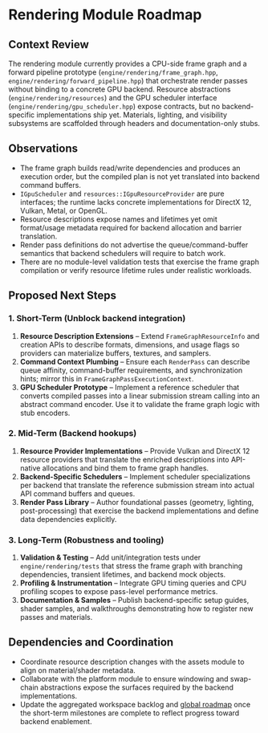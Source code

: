 # Rendering Module Roadmap

## Context Review

The rendering module currently provides a CPU-side frame graph and a forward pipeline prototype (`engine/rendering/frame_graph.hpp`, `engine/rendering/forward_pipeline.hpp`) that orchestrate render passes without binding to a concrete GPU backend. Resource abstractions (`engine/rendering/resources`) and the GPU scheduler interface (`engine/rendering/gpu_scheduler.hpp`) expose contracts, but no backend-specific implementations ship yet. Materials, lighting, and visibility subsystems are scaffolded through headers and documentation-only stubs.

## Observations

- The frame graph builds read/write dependencies and produces an execution order, but the compiled plan is not yet translated into backend command buffers.
- `IGpuScheduler` and `resources::IGpuResourceProvider` are pure interfaces; the runtime lacks concrete implementations for DirectX 12, Vulkan, Metal, or OpenGL.
- Resource descriptions expose names and lifetimes yet omit format/usage metadata required for backend allocation and barrier translation.
- Render pass definitions do not advertise the queue/command-buffer semantics that backend schedulers will require to batch work.
- There are no module-level validation tests that exercise the frame graph compilation or verify resource lifetime rules under realistic workloads.

## Proposed Next Steps

### 1. Short-Term (Unblock backend integration)

1. **Resource Description Extensions** – Extend `FrameGraphResourceInfo` and creation APIs to describe formats, dimensions, and usage flags so providers can materialize buffers, textures, and samplers.
2. **Command Context Plumbing** – Ensure each `RenderPass` can describe queue affinity, command-buffer requirements, and synchronization hints; mirror this in `FrameGraphPassExecutionContext`.
3. **GPU Scheduler Prototype** – Implement a reference scheduler that converts compiled passes into a linear submission stream calling into an abstract command encoder. Use it to validate the frame graph logic with stub encoders.

### 2. Mid-Term (Backend hookups)

1. **Resource Provider Implementations** – Provide Vulkan and DirectX 12 resource providers that translate the enriched descriptions into API-native allocations and bind them to frame graph handles.
2. **Backend-Specific Schedulers** – Implement scheduler specializations per backend that translate the reference submission stream into actual API command buffers and queues.
3. **Render Pass Library** – Author foundational passes (geometry, lighting, post-processing) that exercise the backend implementations and define data dependencies explicitly.

### 3. Long-Term (Robustness and tooling)

1. **Validation & Testing** – Add unit/integration tests under `engine/rendering/tests` that stress the frame graph with branching dependencies, transient lifetimes, and backend mock objects.
2. **Profiling & Instrumentation** – Integrate GPU timing queries and CPU profiling scopes to expose pass-level performance metrics.
3. **Documentation & Samples** – Publish backend-specific setup guides, shader samples, and walkthroughs demonstrating how to register new passes and materials.

## Dependencies and Coordination

- Coordinate resource description changes with the assets module to align on material/shader metadata.
- Collaborate with the platform module to ensure windowing and swap-chain abstractions expose the surfaces required by the backend implementations.
- Update the aggregated workspace backlog and [global roadmap](../global_roadmap.md) once the short-term milestones are complete to reflect progress toward backend enablement.

